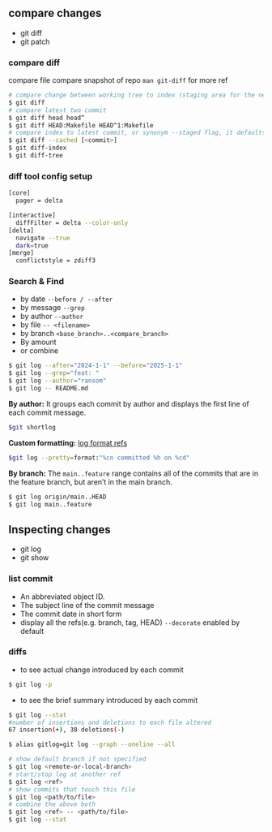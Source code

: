 


## compare changes

- git diff
- git patch

### compare diff

compare file 
compare snapshot of repo
`man git-diff` for more ref

```bash
# compare change between working tree to index (staging area for the next commit).
$ git diff 
# compare latest two commit
$ git diff head head^
$ git diff HEAD:Makefile HEAD^1:Makefile
# compare index to latest commit, or synonym --staged flag, it defaults to head you you do not provide
$ git diff --cached [<commit>]
$ git diff-index
$ git diff-tree
```


### diff tool config setup

```bash [$HOME/.gitconfig]
[core]
  pager = delta

[interactive]
  diffFilter = delta --color-only
[delta]
  navigate --true
  dark=true
[merge]
  conflictstyle = zdiff3
```

### Search & Find

- by date `--before / --after`
- by message `--grep`
- by author `--author`
- by file `-- <filename>`
- by branch `<base_branch>..<compare_branch>`
- By amount
- or combine


```bash
$ git log --after="2024-1-1" --before="2025-1-1" 
$ git log --grep="feat: "
$ git log --author="ransom"
$ git log -- README.md

```



**By author:**
It groups each commit by author and displays the first line of each commit message. 
```bash
$git shortlog
```

**Custom formatting:**
[log format refs](https://www.kernel.org/pub/software/scm/git/docs/git-log.html#_pretty_formats)
```bash
$git log --pretty=format:"%cn committed %h on %cd"
```
**By branch:**
The `main..feature` range contains all of the commits that are in the feature branch, but aren’t in the main branch.
```bash
$ git log origin/main..HEAD
$ git log main..feature
```

## Inspecting changes

- git log
- git show


### list commit


- An abbreviated object ID.
- The subject line of the commit message
- The commit date in short form
- display all the refs(e.g. branch, tag, HEAD) `--decorate` enabled by default



### diffs

- to see actual change introduced by each commit
  
```bash
$ git log -p 
```
- to see the brief summary introduced by each commit
```bash
$ git log --stat
#number of insertions and deletions to each file altered
67 insertion(+), 38 deletions(-)
```
  

```bash
$ alias gitlog=git log --graph --oneline --all

# show default branch if not specified
$ git log <remote-or-local-branch>
# start/stop log at another ref
$ git log <ref> 
# show commits that touch this file
$ git log <path/to/file> 
# combine the above both 
$ git log <ref> -- <path/to/file> 
$ git log --stat
```
